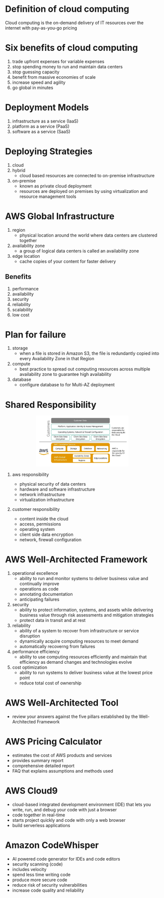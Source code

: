 # Definition of cloud computing
Cloud computing is the on-demand delivery of IT resources over the internet with pay-as-you-go pricing

# Six benefits of cloud computing
1. trade upfront expenses for variable expenses
2. stop spending money to run and maintain data centers
3. stop guessing capacity
4. benefit from massive economies of scale
5. increase speed and agility
6. go global in minutes

# Deployment Models
1. infrastructure as a service (IaaS)
2. platform as a service (PaaS)
3. software as a service (SaaS)

# Deploying Strategies
1. cloud
2. hybrid
    - cloud based resources are connected to on-premise infrastructure
3. on-premise
    - known as private cloud deployment
    - resources are deployed on premises by using virtualization and resource management tools

# AWS Global Infrastructure
1. region
    - physical location around the world where data centers are clustered together
2. availability zone
    - a group of logical data centers is called an availability zone
3. edge location
    - cache copies of your content for faster delivery

## Benefits
1. performance
2. availability
3. security
4. reliability
5. scalability
6. low cost

# Plan for failure
1. storage
    - when a file is stored in Amazon S3, the file is redundantly copied into every Availability Zone in that Region
2. compute
    - best practice to spread out computing resources across multiple availability zone to guarantee high availability
3. database
    - configure database to for Multi-AZ deployment

# Shared Responsibility
<div align="center">
  <img src="./shared-responsibility.png" alt="shared-responsibility" width="300"/>
</div>

1. aws responsibility
    - physical security of data centers
    - hardware and software infrastructure
    - network infrastructure
    - virtualization infrastructure

2. customer responsibility
    - content inside the cloud
    - access, permissions
    - operating system
    - client side data encryption
    - network, firewall configuration

# AWS Well-Architected Framework
1. operational excellence
    - ability to run and monitor systems to deliver business value and continually improve
    - operations as code
    - annotating documentation
    - anticipating failures
2. security
    - ability to protect information, systems, and assets while delivering business value through risk assessments and mitigation strategies
    - protect data in transit and at rest
3. reliability
    - ability of a system to recover from infrastructure or service disruption
    - dynamically acquire computing resources to meet demand
    - automatically recoverng from failures
4. performance efficiency
    - ability to use computing resources efficiently and maintain that efficiency as demand changes and technologies evolve
5. cost optimization 
    - ability to run systems to deliver business value at the lowest price point
    - reduce total cost of ownership

# AWS Well-Architected Tool
- review your answers against the five pillars established by the Well-Architected Framework

# AWS Pricing Calculator
- estimates the cost of AWS products and services
- provides summary report
- comprehensive detailed report
- FAQ that explains assumptions and methods used

# AWS Cloud9
- cloud-based integrated development environment (IDE) that lets you write, run, and debug your code with just a browser
- code together in real-time
- starts project quickly and code with only a web browser
- build serverless applications

# Amazon CodeWhisper
- AI powered code generator for IDEs and code editors
- security scanning (code)
- includes velocity
- spend less time writing code
- produce more secure code
- reduce risk of security vulnerabilities
- increase code quality and reliability